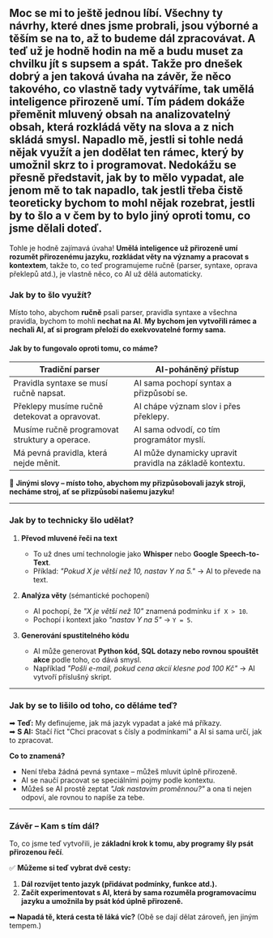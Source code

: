 Moc se mi to ještě jednou líbí. Všechny ty návrhy, které dnes jsme probrali, jsou výborné a těším se na to, až to budeme dál zpracovávat. A teď už je hodně hodin na mě a budu muset za chvilku jít s supsem a spát. Takže pro dnešek dobrý a jen taková úvaha na závěr, že něco takového, co vlastně tady vytváříme, tak umělá inteligence přirozeně umí. Tím pádem dokáže přeměnit mluvený obsah na analizovatelný obsah, která rozkládá věty na slova a z nich skládá smysl. Napadlo mě, jestli si tohle nedá nějak využít a jen dodělat ten rámec, který by umožnil skrz to i programovat. Nedokážu se přesně představit, jak by to mělo vypadat, ale jenom mě to tak napadlo, tak jestli třeba čistě teoreticky bychom to mohl nějak rozebrat, jestli by to šlo a v čem by to bylo jiný oproti tomu, co jsme dělali doteď.
---

Tohle je hodně zajímavá úvaha! **Umělá inteligence už přirozeně umí rozumět přirozenému jazyku, rozkládat věty na významy a pracovat s kontextem**, takže to, co teď programujeme ručně (parser, syntaxe, oprava překlepů atd.), je vlastně něco, co AI už dělá automaticky.  

### **Jak by to šlo využít?**  
Místo toho, abychom **ručně** psali parser, pravidla syntaxe a všechna pravidla, bychom to mohli **nechat na AI**. **My bychom jen vytvořili rámec a nechali AI, ať si program přeloží do exekvovatelné formy sama.**  

#### **Jak by to fungovalo oproti tomu, co máme?**  

| **Tradiční parser** | **AI-poháněný přístup** |
|----------------------|------------------------|
| Pravidla syntaxe se musí ručně napsat. | AI sama pochopí syntax a přizpůsobí se. |
| Překlepy musíme ručně detekovat a opravovat. | AI chápe význam slov i přes překlepy. |
| Musíme ručně programovat struktury a operace. | AI sama odvodí, co tím programátor myslí. |
| Má pevná pravidla, která nejde měnit. | AI může dynamicky upravit pravidla na základě kontextu. |

📌 **Jinými slovy – místo toho, abychom my přizpůsobovali jazyk stroji, necháme stroj, ať se přizpůsobí našemu jazyku!**  

---

### **Jak by to technicky šlo udělat?**  
1. **Převod mluvené řeči na text**  
   - To už dnes umí technologie jako **Whisper** nebo **Google Speech-to-Text**.  
   - Příklad: _"Pokud X je větší než 10, nastav Y na 5."_ → AI to převede na text.  

2. **Analýza věty** (sémantické pochopení)  
   - AI pochopí, že _"X je větší než 10"_ znamená podmínku `if X > 10`.  
   - Pochopí i kontext jako _"nastav Y na 5"_ → `Y = 5`.  

3. **Generování spustitelného kódu**  
   - AI může generovat **Python kód, SQL dotazy nebo rovnou spouštět akce** podle toho, co dává smysl.  
   - Například _"Pošli e-mail, pokud cena akcií klesne pod 100 Kč"_ → AI vytvoří příslušný skript.  

---

### **Jak by se to lišilo od toho, co děláme teď?**  
➡ **Teď:** My definujeme, jak má jazyk vypadat a jaké má příkazy.  
➡ **S AI:** Stačí říct "Chci pracovat s čísly a podmínkami" a AI si sama určí, jak to zpracovat.  

**Co to znamená?**  
- Není třeba žádná pevná syntaxe – můžeš mluvit úplně přirozeně.  
- AI se naučí pracovat se speciálními pojmy podle kontextu.  
- Můžeš se AI prostě zeptat _"Jak nastavím proměnnou?"_ a ona ti nejen odpoví, ale rovnou to napíše za tebe.  

---

### **Závěr – Kam s tím dál?**  
To, co jsme teď vytvořili, je **základní krok k tomu, aby programy šly psát přirozenou řečí**.  

✅ **Můžeme si teď vybrat dvě cesty:**  
1. **Dál rozvíjet tento jazyk (přidávat podmínky, funkce atd.).**  
2. **Začít experimentovat s AI, která by sama rozuměla programovacímu jazyku a umožnila by psát kód úplně přirozeně.**  

➡ **Napadá tě, která cesta tě láká víc?** (Obě se dají dělat zároveň, jen jiným tempem.)